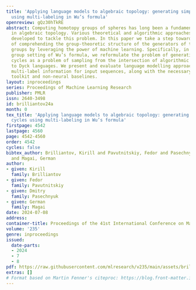 ```yaml
---
title: 'Applying language models to algebraic topology: generating simplicial cycles
  using multi-labeling in Wu’s formula'
openreview: gQz30hTkRE
abstract: Computing homotopy groups of spheres has long been a fundamental objective
  in algebraic topology. Various theoretical and algorithmic approaches have been
  developed to tackle this problem. In this paper we take a step towards the goal
  of comprehending the group-theoretic structure of the generators of these homotopy
  groups by leveraging the power of machine learning. Specifically, in the simplicial
  group setting of Wu’s formula, we reformulate the problem of generating simplicial
  cycles as a problem of sampling from the intersection of algorithmic datasets related
  to Dyck languages. We present and evaluate language modelling approaches that employ
  multi-label information for input sequences, along with the necessary group-theoretic
  toolkit and non-neural baselines.
layout: inproceedings
series: Proceedings of Machine Learning Research
publisher: PMLR
issn: 2640-3498
id: brilliantov24a
month: 0
tex_title: 'Applying language models to algebraic topology: generating simplicial
  cycles using multi-labeling in Wu’s formula'
firstpage: 4542
lastpage: 4560
page: 4542-4560
order: 4542
cycles: false
bibtex_author: Brilliantov, Kirill and Pavutnitskiy, Fedor and Pasechnyuk, Dmitry
  and Magai, German
author:
- given: Kirill
  family: Brilliantov
- given: Fedor
  family: Pavutnitskiy
- given: Dmitry
  family: Pasechnyuk
- given: German
  family: Magai
date: 2024-07-08
address:
container-title: Proceedings of the 41st International Conference on Machine Learning
volume: '235'
genre: inproceedings
issued:
  date-parts:
  - 2024
  - 7
  - 8
pdf: https://raw.githubusercontent.com/mlresearch/v235/main/assets/brilliantov24a/brilliantov24a.pdf
extras: []
# Format based on Martin Fenner's citeproc: https://blog.front-matter.io/posts/citeproc-yaml-for-bibliographies/
---
```


